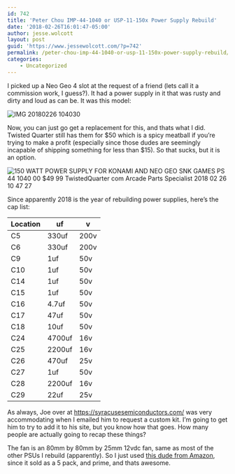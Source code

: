```yaml
---
id: 742
title: 'Peter Chou IMP-44-1040 or USP-11-150x Power Supply Rebuild'
date: '2018-02-26T16:01:47-05:00'
author: jesse.wolcott
layout: post
guid: 'https://www.jessewolcott.com/?p=742'
permalink: /peter-chou-imp-44-1040-or-usp-11-150x-power-supply-rebuild/
categories:
    - Uncategorized
---
```


I picked up a Neo Geo 4 slot at the request of a friend (lets call it a commission work, I guess?). It had a power supply in it that was rusty and dirty and loud as can be. It was this model:

![IMG 20180226 104030](https://www.jessewolcott.com/wp-content/uploads/2018/02/IMG_20180226_104030.jpg "IMG_20180226_104030.jpg")

Now, you can just go get a replacement for this, and thats what I did. Twisted Quarter still has them for $50 which is a spicy meatball if you’re trying to make a profit (especially since those dudes are seemingly incapable of shipping something for less than $15). So that sucks, but it is an option.

![150 WATT POWER SUPPLY FOR KONAMI AND NEO GEO SNK GAMES  PS 44 1040 00  $49 99  TwistedQuarter com Arcade Parts Specialist 2018 02 26 10 47 27](https://www.jessewolcott.com/wp-content/uploads/2018/02/150-WATT-POWER-SUPPLY-FOR-KONAMI-AND-NEO-GEO-SNK-GAMES-PS-44-1040-00-49.99-TwistedQuarter.com-Arcade-Parts-Specialist-2018-02-26-10-47-27.png "150 WATT POWER SUPPLY FOR KONAMI AND NEO GEO SNK GAMES [PS-44-1040-00] - $49.99 : TwistedQuarter.com, Arcade Parts Specialist 2018-02-26 10-47-27.png")

Since apparently 2018 is the year of rebuilding power supplies, here’s the cap list:

| Location | uf | v |
|---|---|---|
| C5 | 330uf | 200v |
| C6 | 330uf | 200v |
| C9 | 1uf | 50v |
| C10 | 1uf | 50v |
| C14 | 1uf | 50v |
| C15 | 1uf | 50v |
| C16 | 4.7uf | 50v |
| C17 | 47uf | 50v |
| C18 | 10uf | 50v |
| C24 | 4700uf | 16v |
| C25 | 2200uf | 16v |
| C26 | 470uf | 25v |
| C27 | 1uf | 50v |
| C28 | 2200uf | 16v |
| C29 | 22uf | 25v |

As always, Joe over at <https://syracusesemiconductors.com/> was very accommodating when I emailed him to request a custom kit. I’m going to get him to try to add it to his site, but you know how that goes. How many people are actually going to recap these things?

The fan is an 80mm by 80mm by 25mm 12vdc fan, same as most of the other PSUs I rebuild (apparently). So I just used [this dude from Amazon](https://smile.amazon.com/ARCTIC-AFACO-08000-GBA01-F8-Standard-Effecient/dp/B00NTUJZ36/ref=sr_1_5?ie=UTF8&qid=1519660715&sr=8-5&keywords=80mm%2Bfan&th=1), since it sold as a 5 pack, and prime, and thats awesome.